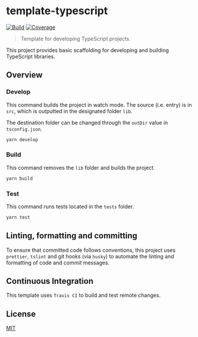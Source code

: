 # template-typescript

[![Build][build]][build-badge]
[![Coverage][codecov-shield]][codecov]

> Template for developing TypeScript projects.

This project provides basic scaffolding for developing and building TypeScript libraries.

## Overview

### Develop

This command builds the project in watch mode. The source (i.e. entry) is in `src`, which is outputted in the designated folder `lib`.

The destination folder can be changed through the `outDir` value in `tsconfig.json`.

```bash
yarn develop
```

### Build

This command removes the `lib` folder and builds the project.

```bash
yarn build
```

### Test

This command runs tests located in the `tests` folder.

```bash
yarn test
```

## Linting, formatting and committing

To ensure that committed code follows conventions, this project uses `prettier`, `tslint` and git hooks (via `husky`) to automate the linting and formatting of code and commit messages.

## Continuous Integration

This template uses `Travis CI` to build and test remote changes.

## License

[MIT](LICENSE)

[build]: https://travis-ci.com/metonym/template-typescript.svg?branch=master
[build-badge]: https://travis-ci.com/metonym/template-typescript
[codecov]: https://codecov.io/gh/metonym/template-typescript
[codecov-shield]: https://img.shields.io/codecov/c/github/metonym/template-typescript.svg
